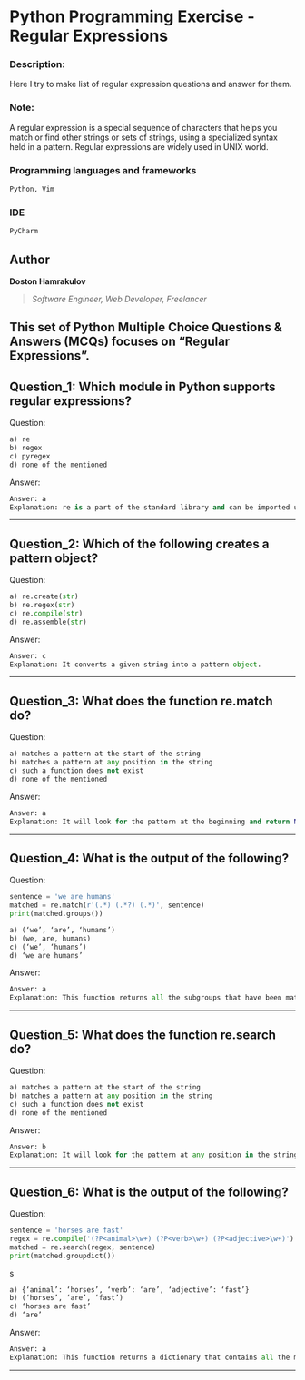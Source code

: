 # Python Programming Exercise - Regular Expressions

### Description:
Here I try to make list of regular expression questions and answer for them.

### Note:
A regular expression is a special sequence of characters that helps you match or find other strings or sets of strings, using a specialized syntax held in a pattern. Regular expressions are widely used in UNIX world.

### Programming languages and frameworks
```python
Python, Vim
```

### IDE
```python
PyCharm
```

## Author
**Doston Hamrakulov**
>*Software Engineer, Web Developer, Freelancer*


## This set of Python Multiple Choice Questions & Answers (MCQs) focuses on “Regular Expressions”.

## Question_1: Which module in Python supports regular expressions? ##
Question:
```python
a) re
b) regex
c) pyregex
d) none of the mentioned
```
Answer:
```python
Answer: a
Explanation: re is a part of the standard library and can be imported using: import re.
```
* * *

## Question_2: Which of the following creates a pattern object? ##
Question:
```python
a) re.create(str)
b) re.regex(str)
c) re.compile(str)
d) re.assemble(str)
```
Answer:
```python
Answer: c
Explanation: It converts a given string into a pattern object.
```
* * *

## Question_3: What does the function re.match do? ##
Question:
```python
a) matches a pattern at the start of the string
b) matches a pattern at any position in the string
c) such a function does not exist
d) none of the mentioned
```
Answer:
```python
Answer: a
Explanation: It will look for the pattern at the beginning and return None if it isn’t found.
```
* * *

## Question_4: What is the output of the following? ##
Question:
```python
sentence = 'we are humans'
matched = re.match(r'(.*) (.*?) (.*)', sentence)
print(matched.groups())
```

```python
a) (‘we’, ‘are’, ‘humans’)
b) (we, are, humans)
c) (‘we’, ‘humans’)
d) ‘we are humans’
```
Answer:
```python
Answer: a
Explanation: This function returns all the subgroups that have been matched
```
* * *
## Question_5: What does the function re.search do? ##
Question:
```python
a) matches a pattern at the start of the string
b) matches a pattern at any position in the string
c) such a function does not exist
d) none of the mentioned
```
Answer:
```python
Answer: b
Explanation: It will look for the pattern at any position in the string.
```
* * *

## Question_6: What is the output of the following? ##
Question:
```python
sentence = 'horses are fast'
regex = re.compile('(?P<animal>\w+) (?P<verb>\w+) (?P<adjective>\w+)')
matched = re.search(regex, sentence)
print(matched.groupdict())
```
s
```python
a) {‘animal’: ‘horses’, ‘verb’: ‘are’, ‘adjective’: ‘fast’}
b) (‘horses’, ‘are’, ‘fast’)
c) ‘horses are fast’
d) ‘are’
```
Answer:
```python
Answer: a
Explanation: This function returns a dictionary that contains all the matches.
```
* * *
